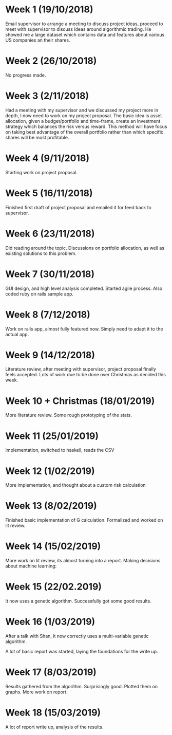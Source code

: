 # Week 1 (19/10/2018)

Email supervisor to arrange a meeting to discuss project ideas, proceed to meet with supervisor
to discuss ideas around algorithmic trading. He showed me a large dataset which contains data
and features about various US companies an their shares.

# Week 2 (26/10/2018)

No progress made.

# Week 3 (2/11/2018)

Had a meeting with my supervisor and we discussed my project more in depth, I now need to work
on my project proposal. The basic idea is asset allocation, given a budget/portfolio and
time-frame, create an investment strategy which balances the risk versus reward. This method 
will have focus on taking best advantage of the overall portfolio rather than which specific
shares will be most profitable.

# Week 4 (9/11/2018)

Starting work on project proposal.

# Week 5 (16/11/2018)

Finished first draft of project proposal and emailed it for feed back to supervisor.

# Week 6 (23/11/2018)

Did reading around the topic. Discussions on portfolio allocation, as well as existing
solutions to this problem.

# Week 7 (30/11/2018)

GUI design, and high level analysis completed. Started agile process. Also coded ruby on rails sample app.

# Week 8 (7/12/2018)

Work on rails app, almost fully featured now. Simply need to adapt it to the actual app.

# Week 9 (14/12/2018)

Literature review, after meeting with supervisor, project proposal finally feels accepted.
Lots of work due to be done over Christmas as decided this week.

# Week 10 + Christmas (18/01/2019)

More literature review. Some rough prototyping of the stats.

# Week 11 (25/01/2019)

Implementation, switched to haskell, reads the CSV

# Week 12 (1/02/2019)

More implementation, and thought about a custom risk calculation

# Week 13 (8/02/2019)

Finished basic implementation of G calculation. Formalized and worked on lit review.

# Week 14 (15/02/2019)

More work on lit review, its almost turning into a report. Making decisions about machine
learning:

# Week 15 (22/02.2019)

It now uses a genetic algorithm. Successfully got some good results.

# Week 16 (1/03/2019)

After a talk with Shan, it now correctly uses a multi-variable genetic algorithm.

A lot of basic report was started, laying the foundations for the write up.

# Week 17 (8/03/2019)

Results gathered from the algorithm. Surprisingly good. Plotted them on graphs.
More work on report.

# Week 18 (15/03/2019)

A lot of report write up, analysis of the results.